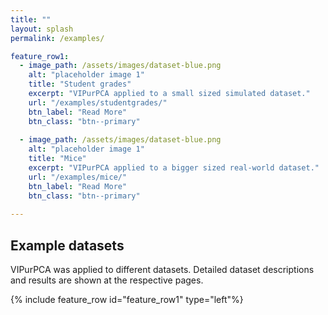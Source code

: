 ```yaml
---
title: ""
layout: splash
permalink: /examples/

feature_row1:
  - image_path: /assets/images/dataset-blue.png
    alt: "placeholder image 1"
    title: "Student grades"
    excerpt: "VIPurPCA applied to a small sized simulated dataset."
    url: "/examples/studentgrades/"
    btn_label: "Read More"
    btn_class: "btn--primary"
   
  - image_path: /assets/images/dataset-blue.png
    alt: "placeholder image 1"
    title: "Mice"
    excerpt: "VIPurPCA applied to a bigger sized real-world dataset."
    url: "/examples/mice/"
    btn_label: "Read More"
    btn_class: "btn--primary" 
    
---
```

## Example datasets

VIPurPCA was applied to different datasets. Detailed dataset descriptions and results are shown at the respective pages.

{% include feature_row id="feature_row1" type="left"%}

